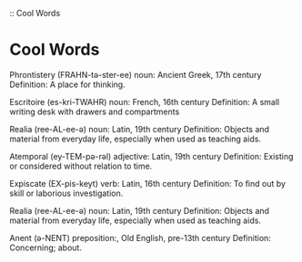 :: Cool Words
# Cool Words
Phrontistery (FRAHN-tə-ster-ee) noun: Ancient Greek, 17th century Definition: A place for thinking.

Escritoire (es-kri-TWAHR) noun: French, 16th century Definition: A small writing desk with drawers and compartments

Realia (ree-AL-ee-ə) noun: Latin, 19th century Definition: Objects and material from everyday life, especially when used as teaching aids.

Atemporal (ey-TEM-pə-rəl) adjective: Latin, 19th century Definition: Existing or considered without relation to time.

Expiscate (EX-pis-keyt) verb: Latin, 16th century Definition: To find out by skill or laborious investigation.

Realia (ree-AL-ee-ə) noun: Latin, 19th century Definition: Objects and material from everyday life, especially when used as teaching aids.

Anent (ə-NENT) preposition:, Old English, pre-13th century Definition: Concerning; about.
